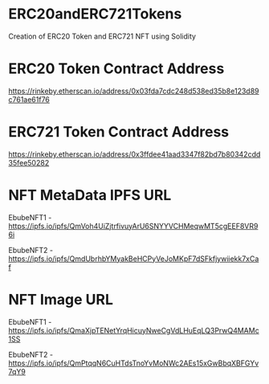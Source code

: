 # ERC20andERC721Tokens
Creation of ERC20 Token and ERC721 NFT using Solidity


# ERC20 Token Contract Address
https://rinkeby.etherscan.io/address/0x03fda7cdc248d538ed35b8e123d89c761ae61f76

# ERC721 Token Contract Address
https://rinkeby.etherscan.io/address/0x3ffdee41aad3347f82bd7b80342cdd35fee50282

# NFT MetaData IPFS URL
EbubeNFT1 - https://ipfs.io/ipfs/QmVoh4UiZjtrfivuyArU6SNYYVCHMeqwMT5cgEEF8VR96i

EbubeNFT2 - https://ipfs.io/ipfs/QmdUbrhbYMyakBeHCPyVeJoMKpF7dSFkfjywiiekk7xCaf

# NFT Image URL
EbubeNFT1 - https://ipfs.io/ipfs/QmaXjpTENetYrqHicuyNweCgVdLHuEqLQ3PrwQ4MAMc1SS

EbubeNFT2 - https://ipfs.io/ipfs/QmPtqqN6CuHTdsTnoYvMoNWc2AEs15xGwBbqXBFGYv7qY9
